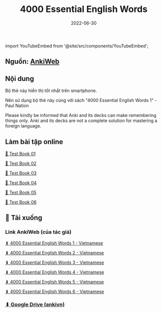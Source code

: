 ﻿---
title: 4000 Essential English Words
slug: Essential-English-Words
date: 2022-06-30
description: ""
category: Tiếng Anh
domain: ankivn.com
keywords:
  - ankivn
tags:
  - deck
  - english
---

import YouTubeEmbed from '@site/src/components/YouTubeEmbed';

<YouTubeEmbed videoId="cVDvVrt5n-E" />

<!--truncate-->

## Nguồn: [AnkiWeb](https://ankiweb.net/shared/info/1125484373)

## Nội dung

Bộ thẻ này hiển thị tốt nhất trên smartphone.

Nên sử dụng bộ thẻ này cùng với sách "4000 Essential English Words 1" - Paul Nation 

Please kindly be informed that Anki and its decks can make remembering things only.
Anki and its decks are not a complete solution for mastering a foreign language.

## Làm bài tập online

[📗 Test Book 01](https://www.essentialenglish.review/4000-essential-english-words-1/)

[📗 Test Book 02](https://www.essentialenglish.review/4000-essential-english-words-2/)

[📗 Test Book 03](https://www.essentialenglish.review/4000-essential-english-words-3/)

[📗 Test Book 04](https://www.essentialenglish.review/4000-essential-english-words-4/)

[📗 Test Book 05](https://www.essentialenglish.review/4000-essential-english-words-5/)

[📗 Test Book 06](https://www.essentialenglish.review/4000-essential-english-words-6/)

## 📗 Tải xuống

### Link AnkiWeb (của tác giả)

[⬇ 4000 Essential English Words 1 - Vietnamese](https://ankiweb.net/shared/info/1125484373)

[⬇ 4000 Essential English Words 2 - Vietnamese](https://ankiweb.net/shared/info/1113932863)

[⬇ 4000 Essential English Words 3 - Vietnamese](https://ankiweb.net/shared/info/1310966173)

[⬇ 4000 Essential English Words 4 - Vietnamese](https://ankiweb.net/shared/info/887520497)

[⬇ 4000 Essential English Words 5 - Vietnamese](https://ankiweb.net/shared/info/565387055)

[⬇ 4000 Essential English Words 6 - Vietnamese](https://ankiweb.net/shared/info/441419580)

### [⬇ Google Drive (ankivn)](https://drive.google.com/drive/folders/1AJYju2x3BOC1M6DkMbmpvqn836Aw7BBp?usp=sharing)